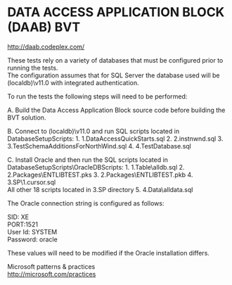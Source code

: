 ﻿# DATA ACCESS APPLICATION BLOCK (DAAB) BVT
http://daab.codeplex.com/

These tests rely on a variety of databases that must be configured prior to running the tests.  
The configuration assumes that for SQL Server the database used will be (localdb)\v11.0 with integrated authentication.

To run the tests the following steps will need to be performed:

A. Build the Data Access Application Block source code before building the BVT solution.

B. Connect to (localdb)\v11.0 and run SQL scripts located in DatabaseSetupScripts:
    1. 1.DataAccessQuickStarts.sql
    2. 2.instnwnd.sql
    3. 3.TestSchemaAdditionsForNorthWind.sql
    4. 4.TestDatabase.sql

C. Install Oracle and then run the SQL scripts located in DatabaseSetupScripts\OracleDBScripts:
    1. 1.Table\alldb.sql
    2. 2.Packages\ENTLIBTEST.pks
    3. 2.Packages\ENTLIBTEST.pkb
    4. 3.SP\1.cursor.sql<br/>
       All other 18 scripts located in 3.SP directory
    5. 4.Data\alldata.sql

The Oracle connection string is configured as follows:

SID: XE<br/>
PORT:1521<br/>
User Id: SYSTEM<br/>
Password: oracle

These values will need to be modified if the Oracle installation differs.


Microsoft patterns & practices<br/>
http://microsoft.com/practices